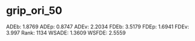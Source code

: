 # grip_ori_50

ADEb: 1.8769
ADEp: 0.8747
ADEv: 2.2034
FDEb: 3.5179
FDEp: 1.6941
FDEv: 3.997
Rank: 1134
WSADE: 1.3609
WSFDE: 2.5559